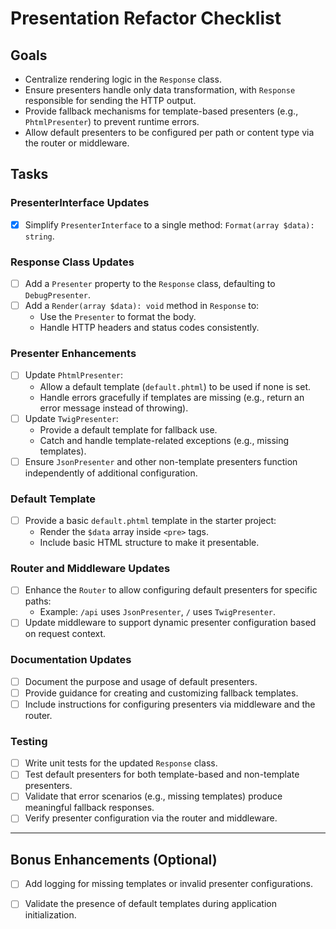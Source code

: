 # Presentation Refactor Checklist

## Goals
- Centralize rendering logic in the `Response` class.
- Ensure presenters handle only data transformation, with `Response` responsible for sending the HTTP output.
- Provide fallback mechanisms for template-based presenters (e.g., `PhtmlPresenter`) to prevent runtime errors.
- Allow default presenters to be configured per path or content type via the router or middleware.

## Tasks

### PresenterInterface Updates
- [x] Simplify `PresenterInterface` to a single method: `Format(array $data): string`.

### Response Class Updates
- [ ] Add a `Presenter` property to the `Response` class, defaulting to `DebugPresenter`.
- [ ] Add a `Render(array $data): void` method in `Response` to:
  - Use the `Presenter` to format the body.
  - Handle HTTP headers and status codes consistently.

### Presenter Enhancements
- [ ] Update `PhtmlPresenter`:
  - Allow a default template (`default.phtml`) to be used if none is set.
  - Handle errors gracefully if templates are missing (e.g., return an error message instead of throwing).
- [ ] Update `TwigPresenter`:
  - Provide a default template for fallback use.
  - Catch and handle template-related exceptions (e.g., missing templates).
- [ ] Ensure `JsonPresenter` and other non-template presenters function independently of additional configuration.

### Default Template
- [ ] Provide a basic `default.phtml` template in the starter project:
  - Render the `$data` array inside `<pre>` tags.
  - Include basic HTML structure to make it presentable.

### Router and Middleware Updates
- [ ] Enhance the `Router` to allow configuring default presenters for specific paths:
  - Example: `/api` uses `JsonPresenter`, `/` uses `TwigPresenter`.
- [ ] Update middleware to support dynamic presenter configuration based on request context.

### Documentation Updates
- [ ] Document the purpose and usage of default presenters.
- [ ] Provide guidance for creating and customizing fallback templates.
- [ ] Include instructions for configuring presenters via middleware and the router.

### Testing
- [ ] Write unit tests for the updated `Response` class.
- [ ] Test default presenters for both template-based and non-template presenters.
- [ ] Validate that error scenarios (e.g., missing templates) produce meaningful fallback responses.
- [ ] Verify presenter configuration via the router and middleware.

---

## Bonus Enhancements (Optional)
- [ ] Add logging for missing templates or invalid presenter configurations.
- [ ] Validate the presence of default templates during application initialization.

